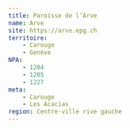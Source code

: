```yaml
---
title: Paroisse de l’Arve
name: Arve
site: https://arve.epg.ch
territoire:
    - Carouge
    - Genève
NPA:
    - 1204
    - 1205
    - 1227
meta:
    - Carouge
    - Les Acacias
region: Centre-ville rive gauche
---
```

